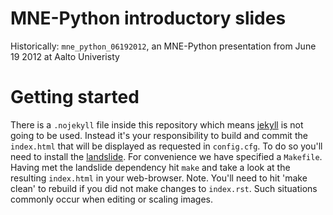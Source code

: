 MNE-Python introductory slides
==============================

Historically: `mne_python_06192012`, an MNE-Python presentation from June 19 2012 at Aalto Univeristy


Getting started
===============

There is a `.nojekyll` file inside this repository which means [jekyll](http://jekyllrb.com/) is not going to be used. Instead it's your responsibility to build and commit the `index.html` that will be displayed as requested in `config.cfg`. To do so you'll need to install the [landslide](https://pypi.python.org/pypi/landslide). For convenience we have specified a `Makefile`. Having met the landslide dependency hit `make` and take a look at the resulting `index.html` in your web-browser. Note. You'll need to hit 'make clean' to rebuild if you did not make changes to `index.rst`. Such situations commonly occur when editing or scaling images.
